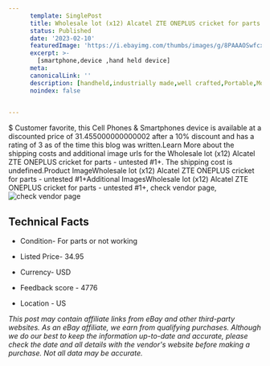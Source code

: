 ```yaml
---
      template: SinglePost
      title: Wholesale lot (x12) Alcatel ZTE ONEPLUS cricket for parts - untested  #1+
      status: Published
      date: '2023-02-10'
      featuredImage: 'https://i.ebayimg.com/thumbs/images/g/8PAAAOSwfcxj0vgK/s-l225.jpg'
      excerpt: >-
        [smartphone,device ,hand held device]
      meta:
      canonicalLink: ''
      description: [handheld,industrially made,well crafted,Portable,Mobile,Compact,Convenient,Lightweight,Maneuverable,Man-portable,Miniature,Carriable,Hand-held,Light,Holdable,Transportable,Mobile device,Pocket-sized,On-the-go,Wireless,Cordless,Compact size,Convenient size, smartphone,device ,hand held device]
      noindex: false

        
---
```

$
    Customer favorite, this Cell Phones & Smartphones device is available at a discounted price of 31.455000000000002 after a 10% discount and has a rating of 3 as of the time this blog was written.Learn More about the shipping costs and additional image urls for the Wholesale lot (x12) Alcatel ZTE ONEPLUS cricket for parts - untested  #1+. The shipping cost is undefined.Product ImageWholesale lot (x12) Alcatel ZTE ONEPLUS cricket for parts - untested  #1+Additional ImagesWholesale lot (x12) Alcatel ZTE ONEPLUS cricket for parts - untested  #1+, check vendor page, ![check vendor page](https://origin-galleryplus.ebayimg.com/ws/web/234874455280_2_0_1/225x225.jpg,https://origin-galleryplus.ebayimg.com/ws/web/234874455280_3_0_1/225x225.jpg,https://origin-galleryplus.ebayimg.com/ws/web/234874455280_4_0_1/225x225.jpg,https://origin-galleryplus.ebayimg.com/ws/web/234874455280_5_0_1/225x225.jpg,https://origin-galleryplus.ebayimg.com/ws/web/234874455280_6_0_1/225x225.jpg)
    
    

 ## Technical Facts 



     
      

 - Condition- For parts or not working 


      

 - Listed Price- 34.95 


      

 - Currency- USD 


      

 - Feedback score - 4776 


      

 - Location - US 


      
      

 *_This post may contain affiliate links from eBay and other third-party websites. As an eBay affiliate, we earn from qualifying purchases. Although we do our best to keep the information up-to-date and accurate, please check the date and all details with the vendor's website before making a purchase. Not all data may be accurate._*



    
    
    
    
    